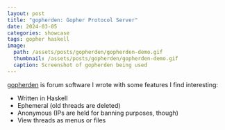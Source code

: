 ```yaml
---
layout: post
title: "gopherden: Gopher Protocol Server"
date: 2024-03-05
categories: showcase
tags: gopher haskell
image:
  path: /assets/posts/gopherden/gopherden-demo.gif
  thumbnail: /assets/posts/gopherden/gopherden-demo.gif
  caption: Screenshot of gopherden being used
---
```


[gopherden](https://github.com/someodd/gopherden/) is forum software I wrote
with some features I find interesting:

  * Written in Haskell
  * Ephemeral (old threads are deleted)
  * Anonymous (IPs are held for banning purposes, though)
  * View threads as menus or files
